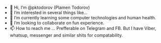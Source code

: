 - 👋 Hi, I’m @pktodorov (Plamen Todorov)
- 👀 I’m interested in several things like...
- 🌱 I’m currently learning some computer technologies and human health.
- 💞️ I’m looking to collaborate on fun experience.
- 📫 How to reach me ... Prefferable on Telegram and FB. But I have Viber, whatsup, messenger and similar shits for compatability.

<!---
pktodorov/pktodorov is a ✨ special ✨ repository because its `README.md` (this file) appears on your GitHub profile.
You can click the Preview link to take a look at your changes.
--->
